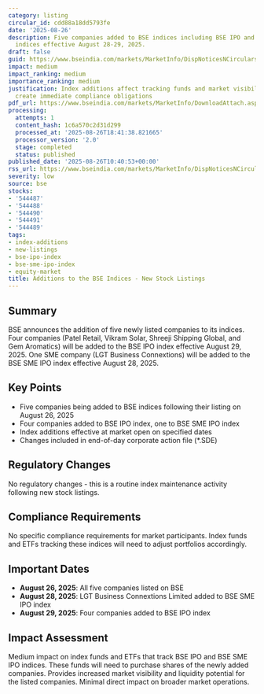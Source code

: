 ```yaml
---
category: listing
circular_id: cdd88a18dd5793fe
date: '2025-08-26'
description: Five companies added to BSE indices including BSE IPO and BSE SME IPO
  indices effective August 28-29, 2025.
draft: false
guid: https://www.bseindia.com/markets/MarketInfo/DispNoticesNCirculars.aspx?Noticeid={AFE0292C-D9F3-4812-9A87-BDBFD6FFCCA3}&noticeno=20250826-12&dt=08/26/2025&icount=12&totcount=60&flag=0
impact: medium
impact_ranking: medium
importance_ranking: medium
justification: Index additions affect tracking funds and market visibility but don't
  create immediate compliance obligations
pdf_url: https://www.bseindia.com/markets/MarketInfo/DownloadAttach.aspx?id=20250826-12&attachedId=
processing:
  attempts: 1
  content_hash: 1c6a570c2d31d299
  processed_at: '2025-08-26T18:41:38.821665'
  processor_version: '2.0'
  stage: completed
  status: published
published_date: '2025-08-26T10:40:53+00:00'
rss_url: https://www.bseindia.com/markets/MarketInfo/DispNoticesNCirculars.aspx?Noticeid={AFE0292C-D9F3-4812-9A87-BDBFD6FFCCA3}&noticeno=20250826-12&dt=08/26/2025&icount=12&totcount=60&flag=0
severity: low
source: bse
stocks:
- '544487'
- '544488'
- '544490'
- '544491'
- '544489'
tags:
- index-additions
- new-listings
- bse-ipo-index
- bse-sme-ipo-index
- equity-market
title: Additions to the BSE Indices - New Stock Listings
---
```


## Summary

BSE announces the addition of five newly listed companies to its indices. Four companies (Patel Retail, Vikram Solar, Shreeji Shipping Global, and Gem Aromatics) will be added to the BSE IPO index effective August 29, 2025. One SME company (LGT Business Connextions) will be added to the BSE SME IPO index effective August 28, 2025.

## Key Points

- Five companies being added to BSE indices following their listing on August 26, 2025
- Four companies added to BSE IPO index, one to BSE SME IPO index
- Index additions effective at market open on specified dates
- Changes included in end-of-day corporate action file (*.SDE)

## Regulatory Changes

No regulatory changes - this is a routine index maintenance activity following new stock listings.

## Compliance Requirements

No specific compliance requirements for market participants. Index funds and ETFs tracking these indices will need to adjust portfolios accordingly.

## Important Dates

- **August 26, 2025**: All five companies listed on BSE
- **August 28, 2025**: LGT Business Connextions Limited added to BSE SME IPO index
- **August 29, 2025**: Four companies added to BSE IPO index

## Impact Assessment

Medium impact on index funds and ETFs that track BSE IPO and BSE SME IPO indices. These funds will need to purchase shares of the newly added companies. Provides increased market visibility and liquidity potential for the listed companies. Minimal direct impact on broader market operations.